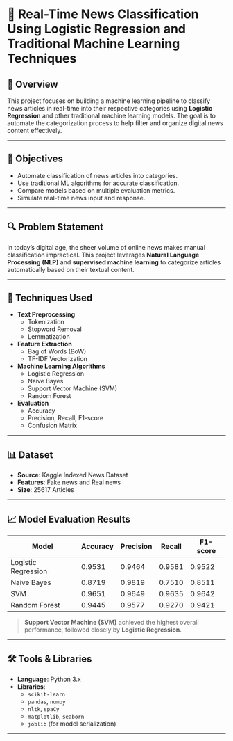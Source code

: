 # 📰 Real-Time News Classification Using Logistic Regression and Traditional Machine Learning Techniques

## 📌 Overview

This project focuses on building a machine learning pipeline to classify news articles in real-time into their respective categories using **Logistic Regression** and other traditional machine learning models. The goal is to automate the categorization process to help filter and organize digital news content effectively.

---

## 🎯 Objectives

- Automate classification of news articles into categories.
- Use traditional ML algorithms for accurate classification.
- Compare models based on multiple evaluation metrics.
- Simulate real-time news input and response.

---

## 🔍 Problem Statement

In today’s digital age, the sheer volume of online news makes manual classification impractical. This project leverages **Natural Language Processing (NLP)** and **supervised machine learning** to categorize articles automatically based on their textual content.

---

## 🧠 Techniques Used

- **Text Preprocessing**
  - Tokenization
  - Stopword Removal
  - Lemmatization
- **Feature Extraction**
  - Bag of Words (BoW)
  - TF-IDF Vectorization
- **Machine Learning Algorithms**
  - Logistic Regression
  - Naive Bayes
  - Support Vector Machine (SVM)
  - Random Forest
- **Evaluation**
  - Accuracy
  - Precision, Recall, F1-score
  - Confusion Matrix

---

## 📊 Dataset

- **Source**: Kaggle Indexed News Dataset
- **Features**: Fake news and Real news
- **Size**: 25617 Articles

---

## 📈 Model Evaluation Results

| Model              | Accuracy | Precision | Recall | F1-score |
|-------------------|----------|-----------|--------|----------|
| Logistic Regression | 0.9531   | 0.9464    | 0.9581 | 0.9522   |
| Naive Bayes         | 0.8719   | 0.9819    | 0.7510 | 0.8511   |
| SVM                 | 0.9651   | 0.9649    | 0.9635 | 0.9642   |
| Random Forest       | 0.9445   | 0.9577    | 0.9270 | 0.9421   |

> **Support Vector Machine (SVM)** achieved the highest overall performance, followed closely by **Logistic Regression**.

---

## 🛠 Tools & Libraries

- **Language**: Python 3.x
- **Libraries**:
  - `scikit-learn`
  - `pandas`, `numpy`
  - `nltk`, `spaCy`
  - `matplotlib`, `seaborn`
  - `joblib` (for model serialization)

---

